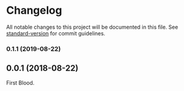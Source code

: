 # Changelog

All notable changes to this project will be documented in this file. See [standard-version](https://github.com/conventional-changelog/standard-version) for commit guidelines.

### 0.1.1 (2019-08-22)

## 0.0.1 (2018-08-22)

First Blood.
